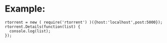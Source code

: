 Example:
==============
    rtorrent = new ( require('rtorrent') )({host:'localhost',post:5000});
    rtorrent.Details(function(list) {
      console.log(list);
    });
